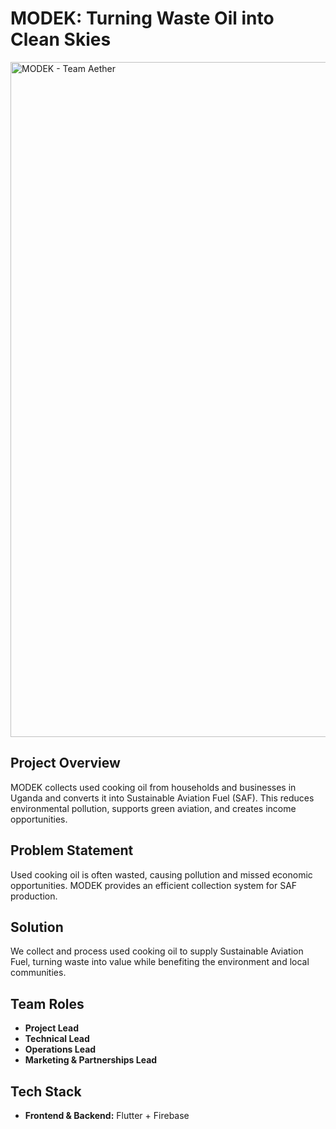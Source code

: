 # MODEK: Turning Waste Oil into Clean Skies

<img width="1920" height="1080" alt="MODEK - Team Aether" src="https://github.com/user-attachments/assets/70084f1f-6273-4130-95cd-29883accd294" />


## Project Overview
MODEK collects used cooking oil from households and businesses in Uganda and converts it into Sustainable Aviation Fuel (SAF). This reduces environmental pollution, supports green aviation, and creates income opportunities.

## Problem Statement
Used cooking oil is often wasted, causing pollution and missed economic opportunities. MODEK provides an efficient collection system for SAF production.

## Solution
We collect and process used cooking oil to supply Sustainable Aviation Fuel, turning waste into value while benefiting the environment and local communities.

## Team Roles
- **Project Lead**
- **Technical Lead**
- **Operations Lead**
- **Marketing & Partnerships Lead**

## Tech Stack
- **Frontend & Backend:** Flutter + Firebase

